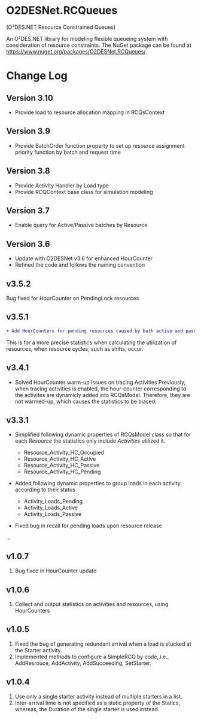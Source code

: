 # O2DESNet.RCQueues
(O²DES.NET Resource Constrained Queues)

An O²DES.NET library for modeling flexible queueing system with consideration of resource constraints. 
The NuGet package can be found at https://www.nuget.org/packages/O2DESNet.RCQueues/.

# Change Log
## Version 3.10
- Provide load to resource allocation mapping in RCQsContext

## Version 3.9 
- Provide BatchOrder function property to set up resource assignment priority function by batch and request time

## Version 3.8
- Provide Activity Handler by Load type
- Provide RCQContext base class for simulation modeling 

## Version 3.7
- Enable query for Active/Passive batches by Resource

## Version 3.6
- Update with O2DESNet v3.6 for enhanced HourCounter
- Refined the code and follows the naming convention

## v3.5.2

Bug fixed for HourCounter on PendingLock resources

## v3.5.1

```diff
+ Add HourCounters for pending resources caused by both active and passive occupation
```
This is for a more precise statistics when calculating the utilization of resources, when resource cycles, such as shifts, occur.

## v3.4.1

- Solved HourCounter warm-up issues on tracing Activities 
  Previously, when tracing activities is enabled, the hour-counter corresponding to the activites are dynamicly added into RCQsModel. Therefore, they are not warmed-up, which causes the statistics to be biased.

## v3.3.1

- Simplified following dynamic properties of RCQsModel class so that for each _Resource_ the statistics only include _Activities_ utilized it. 
  - Resource_Activity_HC_Occupied
  - Resource_Activity_HC_Active
  - Resource_Activity_HC_Passive
  - Resource_Activity_HC_Pending

- Added following dynamic properties to group loads in each activity according to their status
  - Activity_Loads_Pending
  - Activity_Loads_Active
  - Activity_Loads_Passive

 - Fixed bug in recall for pending loads upon resource release
 
...

## v1.0.7
1. Bug fixed in HourCounter update

## v1.0.6
1. Collect and output statistics on activities and resources, using HourCounters

## v1.0.5
1. Fixed the bug of generating redundant arrival when a load is stucked at the Starter activity.
1. Implemented methods to configure a SimpleRCQ by code, i.e., AddResrouce, AddActivity, AddSucceeding, SetStarter.

## v1.0.4
1. Use only a single starter activity instead of multiple starters in a list.
1. Inter-arrival time is not specified as a static property of the Statics, whereas, the Duration of the single starter is used instead. 
